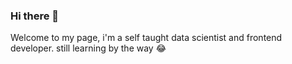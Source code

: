 ### Hi there 👋
 Welcome to my page, i'm a self taught data scientist and frontend developer. still learning by the way 😂 
<!--
**BeefWeb/BeefWeb** is a ✨ _special_ ✨ repository because its `README.md` (this file) appears on your GitHub profile.

Here are some ideas to get you started:

- 🔭 I’m currently working on ... Sentiment analysis with Natural Language Processing. 
- 🌱 I’m currently learning ...how to become a very very dynamic machine learning engineer
- 👯 I’m looking to collaborate on ...tools that involve using actual world data to solve actual world problems
- 🤔 I’m looking for help with ...
- 💬 Ask me about ...anything really, if i don't know, i'll read up and get back to you 🤝
- 📫 How to reach me: ...Twitter : @Alayonimiii 
- 😄 Pronouns: ...
- ⚡ Fun fact: ... I play 7 musical instruments 💫
-->
